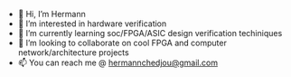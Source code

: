 - 👋 Hi, I’m Hermann
- 👀 I’m interested in hardware verification
- 🌱 I’m currently learning soc/FPGA/ASIC design verification techiniques
- 💞️ I’m looking to collaborate on cool FPGA and computer network/architecture projects
- 📫 You can reach me @ hermannchedjou@gmail.com

<!---
Hermannt-explore/Hermannt-explore is a ✨ special ✨ repository because its `README.md` (this file) appears on your GitHub profile.
You can click the Preview link to take a look at your changes.
--->
